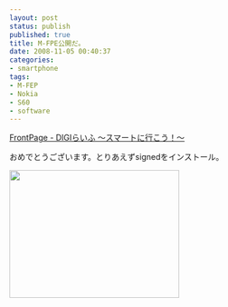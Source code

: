 ```yaml
---
layout: post
status: publish
published: true
title: M-FPE公開だ。
date: 2008-11-05 00:40:37
categories:
- smartphone
tags:
- M-FEP
- Nokia
- S60
- software
---
```

<a href="http://digilife.bz/wiki/index.php?FrontPage">FrontPage - DIGIらいふ ～スマートに行こう！～</a>

おめでとうございます。とりあえずsignedをインストール。

<a href="http://www.junkai.org/blog/wp-content/uploads/2008/11/screenshot0012.png"><img class="alignnone size-medium wp-image-152" title="screenshot0012" src="http://www.junkai.org/blog/wp-content/uploads/2008/11/screenshot0012-300x225.png" alt="" width="300" height="225" /></a>
